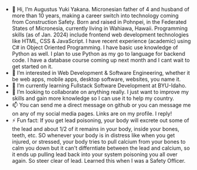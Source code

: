 - 👋 Hi, I’m Augustus Yuki Yakana. Micronesian father of 4 and husband of more than 10 years, making a career switch into technology coming from Construction Safety. Born and raised in Pohnpei, in the Federated States of Micronesia, currently living
     in Wahiawa, Hawaii. Programming skills (as of Jan. 2024) include frontend web development technologies like HTML, CSS & JavaScript. I have recent experience (academic) using C# in Object Oriented Programming. I have basic use knowledge of Python
     as well. I plan to use Python as my go to language for backend code. I have a database course coming up next month and I cant wait to get started on it.
- 👀 I’m interested in Web Development & Software Engineering, whether it be web apps, mobile apps, desktop software, websites, you name it.
- 🌱 I’m currently learning Fullstack Software Development at BYU-Idaho.
- 💞️ I’m looking to collaborate on anything really. I just want to improve my skills and gain more knowledge so I can use it to help my country.
- 📫 You can send me a direct message on github or you can message me on any of my social media pages. Links are on my profile. I reply!
- ⚡ Fun fact: If you get lead poisoning, your body will excrete out some of the lead and about 1/2 of it remains in your body, inside your bones, teeth, etc. SO whenever your body is in distress like when you get injured, or stressed,
    your body tries to pull calcium from your bones to calm you down but it can't differntiate between the lead and calcium, so it ends up pulling lead back into your system poisoning you all over again. So steer clear of lead. Learned this when I was
    a Safety Officer.

  

<!---
augustusyakana/augustusyakana is a ✨ special ✨ repository because its `README.md` (this file) appears on your GitHub profile.
You can click the Preview link to take a look at your changes.
--->
